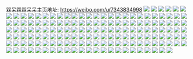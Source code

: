 槑呆槑槑呆呆主页地址: https://weibo.com/u/7343834998 
![](https://wx4.sinaimg.cn/mw2000/0080ZYXAly1h93s5m0w71j30u014413i.jpg) 
![](https://wx4.sinaimg.cn/mw2000/0080ZYXAly1h93s5l7qqhj30u0144k3e.jpg) 
![](https://wx4.sinaimg.cn/mw2000/0080ZYXAly1h93s5lrzowj30u00zijxo.jpg) 
![](https://wx4.sinaimg.cn/mw2000/0080ZYXAly1h93s5lj0kej30u0144n8f.jpg) 
![](https://wx4.sinaimg.cn/mw2000/0080ZYXAly1h81pw7md6rj30tu13uwof.jpg) 
![](https://wx4.sinaimg.cn/mw2000/0080ZYXAgy1h68r351ks3j31fq1wz0wu.jpg) 
![](https://wx4.sinaimg.cn/mw2000/0080ZYXAgy1h68r37kjhfj32b61pd1kx.jpg) 
![](https://wx4.sinaimg.cn/mw2000/0080ZYXAgy1h68r5hgl3wj311j0nu0vs.jpg) 
![](https://wx4.sinaimg.cn/mw2000/0080ZYXAgy1h3l9k4ck0vj30sg5sle81.jpg) 
![](https://wx4.sinaimg.cn/mw2000/0080ZYXAgy1h3l9k6bfccj30sg696e81.jpg) 
![](https://wx4.sinaimg.cn/mw2000/0080ZYXAgy1h3l9k7kul1j30sg60a7u1.jpg) 
![](https://wx4.sinaimg.cn/mw2000/0080ZYXAgy1h3l9k9nn6uj30sg5slhdt.jpg) 
![](https://wx4.sinaimg.cn/mw2000/0080ZYXAgy1h2z5ayotg6j31400u0gpd.jpg) 
![](https://wx4.sinaimg.cn/mw2000/0080ZYXAgy1h2xmih010tj30u01o0ned.jpg) 
![](https://wx4.sinaimg.cn/mw2000/0080ZYXAgy1h2z1y75q4zj30dg0j5t8i.jpg) 
![](https://wx4.sinaimg.cn/mw2000/0080ZYXAgy1h2xmilwmfoj30u011vtdl.jpg) 
![](https://wx4.sinaimg.cn/mw2000/0080ZYXAgy1h2z1y6m0utj30hz0olmx0.jpg) 
![](https://wx4.sinaimg.cn/mw2000/0080ZYXAgy1h2xmbceu4cj31400u0dk7.jpg) 
![](https://wx4.sinaimg.cn/mw2000/0080ZYXAgy1h2z1y7kxb9j30ea0j90sj.jpg) 
![](https://wx4.sinaimg.cn/mw2000/0080ZYXAgy1h2ni1skbf5j31400u0n6f.jpg) 
![](https://wx4.sinaimg.cn/mw2000/0080ZYXAgy1h2ni1t78fcj31400u046b.jpg) 
![](https://wx4.sinaimg.cn/mw2000/0080ZYXAgy1h2ni1u7825j31hc0u0th7.jpg) 
![](https://wx4.sinaimg.cn/mw2000/0080ZYXAgy1h1zyr4oh6kj31230pqgse.jpg) 
![](https://wx4.sinaimg.cn/mw2000/0080ZYXAgy1h1zuc2xqo6j30u01sxtef.jpg) 
![](https://wx4.sinaimg.cn/mw2000/0080ZYXAgy1h1zuc3y8oij31400u0qcp.jpg) 
![](https://wx4.sinaimg.cn/mw2000/0080ZYXAgy1h1zuelam6gj30lr1gotd5.jpg) 
![](https://wx4.sinaimg.cn/mw2000/0080ZYXAgy1h1w6pmamy4j31sc2ds4qq.jpg) 
![](https://wx4.sinaimg.cn/mw2000/0080ZYXAgy1h1pi9hss6hj31n90xcnaw.jpg) 
![](https://wx4.sinaimg.cn/mw2000/0080ZYXAgy1h1pi9ikmlhj30u01hc49x.jpg) 
![](https://wx4.sinaimg.cn/mw2000/0080ZYXAgy1h1k89pq3rfj30tu13uagg.jpg) 
![](https://wx4.sinaimg.cn/mw2000/0080ZYXAgy1h1k8bg60vij313u0tun7s.jpg) 
![](https://wx4.sinaimg.cn/mw2000/0080ZYXAgy1h1k8bevewtj30f018xjuh.jpg) 
![](https://wx4.sinaimg.cn/mw2000/0080ZYXAgy1h1gg67co0cj30u01sx7ak.jpg) 
![](https://wx4.sinaimg.cn/mw2000/0080ZYXAgy1h1ggbcmbp3j30td17ldp4.jpg) 
![](https://wx4.sinaimg.cn/mw2000/0080ZYXAgy1h1gghtoevpj30u0140ai6.jpg) 
![](https://wx4.sinaimg.cn/mw2000/0080ZYXAgy1h1d4qpynr1j30xp0u0770.jpg) 
![](https://wx4.sinaimg.cn/mw2000/0080ZYXAgy1h1cshmfcn1j32c0340qv6.jpg) 
![](https://wx4.sinaimg.cn/mw2000/0080ZYXAgy1h1cshkw2n1j33402c0u0x.jpg) 
![](https://wx4.sinaimg.cn/mw2000/0080ZYXAgy1h1cshst4obj30zo256157.jpg) 
![](https://wx4.sinaimg.cn/mw2000/0080ZYXAgy1h1936uneibj30u014nq9s.jpg) 
![](https://wx4.sinaimg.cn/mw2000/0080ZYXAgy1h1936x5ck5j31400u0wo5.jpg) 
![](https://wx4.sinaimg.cn/mw2000/0080ZYXAgy1h196w3cllaj30go0goaah.jpg) 
![](https://wx4.sinaimg.cn/mw2000/0080ZYXAly1gs1dehlcwdj30u01404a5.jpg) 
![](https://wx4.sinaimg.cn/mw2000/0080ZYXAly1gs1deh749lj30u0140jzb.jpg) 
![](https://wx4.sinaimg.cn/mw2000/0080ZYXAly1gs1dehv0gfj31400u0k39.jpg) 
![](https://wx4.sinaimg.cn/mw2000/0080ZYXAly1grot8vev61j30u010rgw7.jpg) 
![](https://wx4.sinaimg.cn/mw2000/0080ZYXAly1grot8wm28tj30u0140gy8.jpg) 
![](https://wx4.sinaimg.cn/mw2000/0080ZYXAly1grot8xjldsj31400u0jz7.jpg) 
![](https://wx4.sinaimg.cn/mw2000/0080ZYXAly1grot8w696aj31au0u07pn.jpg) 
![](https://wx4.sinaimg.cn/mw2000/0080ZYXAly1grot8xwseij30u0140wm8.jpg) 
![](https://wx4.sinaimg.cn/mw2000/0080ZYXAly1grot8ydvwjj31400u07io.jpg) 
![](https://wx4.sinaimg.cn/mw2000/0080ZYXAly1grj78mel1fj30u0140nd9.jpg) 
![](https://wx4.sinaimg.cn/mw2000/0080ZYXAly1grj78o1m21j30u0140tln.jpg) 
![](https://wx4.sinaimg.cn/mw2000/0080ZYXAly1grj78oleo1j30u01407dj.jpg) 
![](https://wx4.sinaimg.cn/mw2000/0080ZYXAly1grj78ra65bj30u014016k.jpg) 
![](https://wx4.sinaimg.cn/mw2000/0080ZYXAly1grj78lb43yj30u0140n6q.jpg) 
![](https://wx4.sinaimg.cn/mw2000/0080ZYXAly1grj78p3pq5j30u0140drt.jpg) 
![](https://wx4.sinaimg.cn/mw2000/0080ZYXAly1grj78pjrp8j30u0140tet.jpg) 
![](https://wx4.sinaimg.cn/mw2000/0080ZYXAly1grj78q17bjj30u0140thl.jpg) 
![](https://wx4.sinaimg.cn/mw2000/0080ZYXAly1grj78qhjq9j30u0140dqk.jpg) 
![](https://wx4.sinaimg.cn/mw2000/0080ZYXAly1grgombvtosj30n03tvnpd.jpg) 
![](https://wx4.sinaimg.cn/mw2000/0080ZYXAly1grgomcsyacj30n04d61kx.jpg) 
![](https://wx4.sinaimg.cn/mw2000/0080ZYXAly1grgomdibrlj30n02vi1kx.jpg) 
![](https://wx4.sinaimg.cn/mw2000/0080ZYXAly1grgomapp6qj30n03ii7wh.jpg) 
![](https://wx4.sinaimg.cn/mw2000/0080ZYXAly1grgome1gauj30n02s3wt4.jpg) 
![](https://wx4.sinaimg.cn/mw2000/0080ZYXAly1grgomfck8pj30n051mu0x.jpg) 
![](https://wx4.sinaimg.cn/mw2000/0080ZYXAgy1gqzgfpkz5fj30hz0aft92.jpg) 
![](https://wx4.sinaimg.cn/mw2000/0080ZYXAgy1gqkoyfxr3qj30u01747gw.jpg) 
![](https://wx4.sinaimg.cn/mw2000/0080ZYXAgy1gpt03vrl8pj30u01di10c.jpg) 
![](https://wx4.sinaimg.cn/mw2000/0080ZYXAgy1gpn7beo8hkj30u013z7dm.jpg) 
![](https://wx4.sinaimg.cn/mw2000/0080ZYXAgy1gpn7fxnv27j30c80c5t96.jpg) 
![](https://wx4.sinaimg.cn/mw2000/0080ZYXAgy1gpn7bg1057j30u013zwmh.jpg) 
![](https://wx4.sinaimg.cn/mw2000/0080ZYXAgy1gpijdmb8ktj31400u0wkk.jpg) 
![](https://wx4.sinaimg.cn/mw2000/0080ZYXAgy1gpijdn1p9fj30u01407ax.jpg) 
![](https://wx4.sinaimg.cn/mw2000/0080ZYXAly1gozhgcldmbj31400u0qbj.jpg) 
![](https://wx4.sinaimg.cn/mw2000/0080ZYXAgy1gojx4vj4y8j30u0140n5f.jpg) 
![](https://wx4.sinaimg.cn/mw2000/0080ZYXAgy1gojx4yyq4uj31410u0jxb.jpg) 
![](https://wx4.sinaimg.cn/mw2000/0080ZYXAgy1gojx4xnhvwj30n01dsq8w.jpg) 
![](https://wx4.sinaimg.cn/mw2000/0080ZYXAgy1gojx518kf8j30u01407e0.jpg) 
![](https://wx4.sinaimg.cn/mw2000/0080ZYXAgy1gojx52gn5tj30u0140amf.jpg) 
![](https://wx4.sinaimg.cn/mw2000/0080ZYXAgy1gojx51tqywj30u0140tm1.jpg) 
![](https://wx4.sinaimg.cn/mw2000/0080ZYXAgy1gojx4t5yzgj30u0140117.jpg) 
![](https://wx4.sinaimg.cn/mw2000/0080ZYXAgy1gojx4x6bysj31400u0k4q.jpg) 
![](https://wx4.sinaimg.cn/mw2000/0080ZYXAgy1gojx50o30yj31400u0492.jpg) 
![](https://wx4.sinaimg.cn/mw2000/0080ZYXAly1gocpe4rondj31400u0gz3.jpg) 
![](https://wx4.sinaimg.cn/mw2000/0080ZYXAly1gocpe5ghj5j31400u0k3o.jpg) 
![](https://wx4.sinaimg.cn/mw2000/0080ZYXAly1gocpe6awgsj30u0140dsa.jpg) 
![](https://wx4.sinaimg.cn/mw2000/0080ZYXAly1gobquk7jikj30u0140k33.jpg) 
![](https://wx4.sinaimg.cn/mw2000/0080ZYXAly1gobqukjgfjj31400u0jyt.jpg) 
![](https://wx4.sinaimg.cn/mw2000/0080ZYXAly1gobqujpo9jj30u014012s.jpg) 
![](https://wx4.sinaimg.cn/mw2000/0080ZYXAly1goahbipe6dj31400u0n8t.jpg) 
![](https://wx4.sinaimg.cn/mw2000/0080ZYXAly1goahbjjyfrj31400u07gd.jpg) 
![](https://wx4.sinaimg.cn/mw2000/0080ZYXAly1go7jo38cnlj31400u0144.jpg) 
![](https://wx4.sinaimg.cn/mw2000/0080ZYXAly1go7jo47z9wj31400u0jzy.jpg) 
![](https://wx4.sinaimg.cn/mw2000/0080ZYXAly1gnihcypcidj30u0140tfr.jpg) 
![](https://wx4.sinaimg.cn/mw2000/0080ZYXAly1gnihcz6ngkj30u0140n4g.jpg) 
![](https://wx4.sinaimg.cn/mw2000/0080ZYXAly1gn81z1w66pj33402c01kz.jpg) 
![](https://wx4.sinaimg.cn/mw2000/0080ZYXAly1gn81yd3ovmj32sd2c0hdv.jpg) 
![](https://wx4.sinaimg.cn/mw2000/0080ZYXAly1gn1yg50zb5j30u0140qec.jpg) 
![](https://wx4.sinaimg.cn/mw2000/0080ZYXAly1gn1l6r0ehxj30n01dsgnk.jpg) 
![](https://wx4.sinaimg.cn/mw2000/0080ZYXAly1gn1l891rw7j30u0140wks.jpg) 
![](https://wx4.sinaimg.cn/mw2000/0080ZYXAly1gn1l89n86xj30u0140afc.jpg) 
![](https://wx4.sinaimg.cn/mw2000/0080ZYXAly1gmsos5vh05j31400u0wn3.jpg) 
![](https://wx4.sinaimg.cn/mw2000/0080ZYXAly1gmby09mmh8j32c0340kjm.jpg) 
![](https://wx4.sinaimg.cn/mw2000/0080ZYXAly1gmby0dd8krj30n01dsb2c.jpg) 
![](https://wx4.sinaimg.cn/mw2000/0080ZYXAly1glxpbrk9e7j31fk0t0128.jpg) 
![](https://wx4.sinaimg.cn/mw2000/0080ZYXAly1gkqirknv7pj30u00u0t8y.jpg) 
![](https://wx4.sinaimg.cn/mw2000/0080ZYXAly1gjx6lui6h0j30u0140dqq.jpg) 
![](https://wx4.sinaimg.cn/mw2000/0080ZYXAly1gjx6lji2hsj3050050aa0.jpg) 
![](https://wx4.sinaimg.cn/mw2000/0080ZYXAly1gjauayvqpqj30u01etao0.jpg) 
![](https://wx4.sinaimg.cn/mw2000/0080ZYXAly1gjauaxz6z7j30u01es4dq.jpg) 
![](https://wx4.sinaimg.cn/mw2000/0080ZYXAly1gj8r6z1vkgj306i06o3yk.jpg) 
![](https://wx4.sinaimg.cn/mw2000/0080ZYXAly1giqncrxmrkj30u0140k6j.jpg) 
![](https://wx4.sinaimg.cn/mw2000/0080ZYXAly1giqncss7rdj30u0140wqj.jpg) 
![](https://wx4.sinaimg.cn/mw2000/0080ZYXAly1giqnctcwwnj30u014013q.jpg) 
![](https://wx4.sinaimg.cn/mw2000/0080ZYXAly1giqncsaq0nj30u01400ye.jpg) 
![](https://wx4.sinaimg.cn/mw2000/0080ZYXAly1gi5hec5ccgj31400u0gvr.jpg) 
![](https://wx4.sinaimg.cn/mw2000/0080ZYXAly1ghzop2mbi5j30u014045y.jpg) 
![](https://wx4.sinaimg.cn/mw2000/0080ZYXAly1ghz0cwdw2sj30t70uf0ys.jpg) 
![](https://wx4.sinaimg.cn/mw2000/0080ZYXAly1ggktwcc3cjj30m80lg42f.jpg) 
![](https://wx4.sinaimg.cn/mw2000/0080ZYXAly1gfzcog4zp8j30n01dsdkq.jpg) 
![](https://wx4.sinaimg.cn/mw2000/0080ZYXAly1gfwd403w56j31400u01kx.jpg) 
![](https://wx4.sinaimg.cn/mw2000/0080ZYXAly1gfwyom84f2j32c02v3hdt.jpg) 
![](https://wx4.sinaimg.cn/mw2000/0080ZYXAly1gfwyokvsafj30u0140n8w.jpg) 
![](https://wx4.sinaimg.cn/mw2000/0080ZYXAly1gfwd3zjjtvj31400u0h71.jpg) 
![](https://wx4.sinaimg.cn/mw2000/0080ZYXAly1gat3ypqqq8j30u01hcqbq.jpg) 
![](https://wx4.sinaimg.cn/mw2000/0080ZYXAly1gat3yoyd2bj30u01hctii.jpg) 
![](https://wx4.sinaimg.cn/mw2000/0080ZYXAly1gat3yqglqej30u01hcgu8.jpg) 
![](https://wx4.sinaimg.cn/mw2000/0080ZYXAly1gat3yqpx53j30c80c6dgn.jpg) 
![](https://wx4.sinaimg.cn/mw2000/0080ZYXAly1gaq77sexixj30c80aa74z.jpg) 
![](https://wx4.sinaimg.cn/mw2000/0080ZYXAly1gaii33i28yj31900u0127.jpg) 
![](https://wx4.sinaimg.cn/mw2000/0080ZYXAly1gaii33tqwwj31400u0gu0.jpg) 
![](https://wx4.sinaimg.cn/mw2000/0080ZYXAly1gaii34x08xj31900u0qb7.jpg) 
![](https://wx4.sinaimg.cn/mw2000/0080ZYXAly1gaii34mojpj317f0u046v.jpg) 
![](https://wx4.sinaimg.cn/mw2000/0080ZYXAly1gaii3f9htfj313z0u0qfr.jpg) 
![](https://wx4.sinaimg.cn/mw2000/0080ZYXAly1gaii34asc6j31900u0tky.jpg) 
![](https://wx4.sinaimg.cn/mw2000/0080ZYXAly1gadwr59zh8j31400u0alg.jpg) 
![](https://wx4.sinaimg.cn/mw2000/0080ZYXAly1gadwr5ovodj31400u07d8.jpg) 
![](https://wx4.sinaimg.cn/mw2000/0080ZYXAly1gadwr697m7j30u0140wm0.jpg) 
![](https://wx4.sinaimg.cn/mw2000/0080ZYXAly1gadwr6yjfij30u01he12l.jpg) 
![](https://wx4.sinaimg.cn/mw2000/0080ZYXAly1gadwr7r3fxj30u01hcwrh.jpg) 
![](https://wx4.sinaimg.cn/mw2000/0080ZYXAly1gadws6m9j1j30n0270gs5.jpg) 
![](https://wx4.sinaimg.cn/mw2000/0080ZYXAly1gabmprh6mfj31400u0afq.jpg) 
![](https://wx4.sinaimg.cn/mw2000/0080ZYXAly1gabmqp49b9j31400u0dn4.jpg) 
![](https://wx4.sinaimg.cn/mw2000/0080ZYXAly1gabmpsdp81j30u0140k1z.jpg) 
![](https://wx4.sinaimg.cn/mw2000/0080ZYXAly1gab2lpkt85j30u014045s.jpg) 
![](https://wx4.sinaimg.cn/mw2000/0080ZYXAly1gab2lqfflsj30u01407av.jpg) 
![](https://wx4.sinaimg.cn/mw2000/0080ZYXAly1gab2lo94z1j30u0140ah1.jpg) 
![](https://wx4.sinaimg.cn/mw2000/0080ZYXAly1gab2lrp8raj31400u0k2x.jpg) 
![](https://wx4.sinaimg.cn/mw2000/0080ZYXAly1gaaydhitusj31400u07bq.jpg) 
![](https://wx4.sinaimg.cn/mw2000/0080ZYXAly1gaaydhud91j31400u0481.jpg) 
![](https://wx4.sinaimg.cn/mw2000/0080ZYXAly1ga73b1x3v9j30u013y7e4.jpg) 
![](https://wx4.sinaimg.cn/mw2000/0080ZYXAly1ga5y0es2eij30ms14ead9.jpg) 
![](https://wx4.sinaimg.cn/mw2000/0080ZYXAly1ga5ltju5upj31400u0alo.jpg) 
